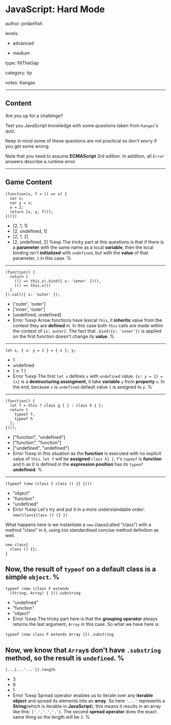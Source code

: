 # JavaScript: Hard Mode
author: jordanfish

levels:


  - advanced

  - medium

type: fillTheGap

category: tip

notes: Kangax

---
## Content

Are you up for a challenge?

Test you JavaScript knowledge with some questions taken from `Kangax`'s quiz.

Keep in mind some of these questions are not practical so don't worry if you get some wrong.

Note that you need to assume **ECMAScript** 3rd edition. In addition, all `Error` answers describe a runtime error.

---
## Game Content

```
(function(x, f = () => x) {
  var x;
  var y = x;
  x = 2;
  return [x, y, f()];
})(1)
```
* [2, 1, 1]
* [2, undefined, 1]
* [2, 1, 2]
* [2, undefined, 2]
%exp
The tricky part at this questions is that if there is a **parameter** with the same name as a local **variable**, then the local binding isn't **initialized** with `undefined`, but with the **value** of that parameter, `1` in this case.
%
---
```
(function() {
  return [
    (() => this.x).bind({ x: 'inner' })(),
    (() => this.x)()
  ]
}).call({ x: 'outer' });
```
* ['outer', 'outer']
* ['inner', 'outer']
* [undefined, undefined]
* Error
%exp
Arrow functions have lexical `this`, it **inherits** value from the context they are **defined** in. In this case both `this` calls are made within the context of `{x: outer}`. The fact that `.bind({x: 'inner'})` is applied on the first function doesn't change its **value**.
%
---
```
let x, { x: y = 1 } = { x }; y;
```
* 1
* undefined
* { x: 1 }
* Error
%exp
The first `let x` defines `x` with `undefined` value. `{x: y = 1} = {x}` is a **destructuring assingment**, it take **variable** `y` from **property** `x`. In the end, because `x` is `undefined` default value `1` is assigned to `y`.
%
---
```
(function() {
  let f = this ? class g { } : class h { };
  return [
    typeof f,
    typeof h
  ];
})();
```
* ["function", "undefined"]
* ["function", "function"]
* ["undefined", "undefined"]
* Error
%exp
In this situation as the **function** is executed with no explicit value of `this`. `let f` will be **assigned** `class h{ }`. `f`'s `typeof` is **function** and h as it is defined in the **expression position** has its `typeof` **undefined**.
%
---
```
(typeof (new (class { class () {} })))
```
* "object"
* "function"
* "undefined"
* Error
%exp
Let's try and put it in a more understandable order:
`new(class{class () {} })`

What happens here is we instantiate a `new` class(called "class") with a method "class" in it, using `ES6` standardised concise method definition as well.
```
new class{
  class () {};
}
```
Now, the result of `typeof` on a default class is a simple `object`.
%
---
```
typeof (new (class F extends
  (String, Array) { })).substring
```
* "undefined"
* "function"
* "object"
* Error
%exp
The tricky part here is that the **grouping operator**  always returns the last argument, `Array` in this case. So what we have here is:

`typeof (new class F extends Array {})`
`.substring`

Now, we know that `Array`s don't have `.substring` method, so the result is `undefined`.
%
---
```
[...[...'...']].length
```
* 3
* 6
* 1
* Error
%exp
Spread operator enables us to iterate over any **iterable object** and spread its elements into an **array**. So here `'...'` represents a **String**(which is iterable in **JavaScript**), this means it results in an array like this: `['.','.','.']`. The second **spread operator** does the exact same thing so the length will be `3`.
%
